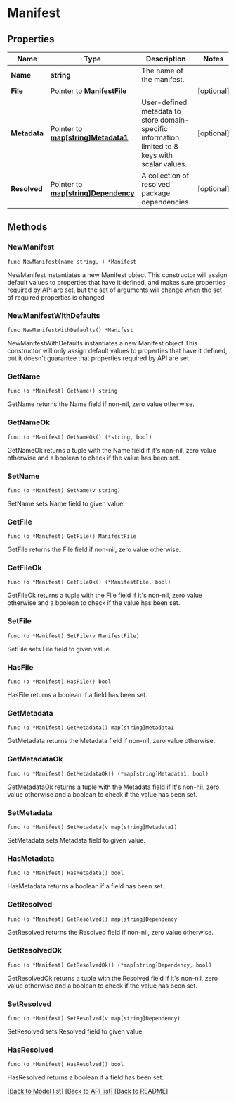 # Manifest

## Properties

Name | Type | Description | Notes
------------ | ------------- | ------------- | -------------
**Name** | **string** | The name of the manifest. | 
**File** | Pointer to [**ManifestFile**](ManifestFile.md) |  | [optional] 
**Metadata** | Pointer to [**map[string]Metadata1**](Metadata1.md) | User-defined metadata to store domain-specific information limited to 8 keys with scalar values. | [optional] 
**Resolved** | Pointer to [**map[string]Dependency**](Dependency.md) | A collection of resolved package dependencies. | [optional] 

## Methods

### NewManifest

`func NewManifest(name string, ) *Manifest`

NewManifest instantiates a new Manifest object
This constructor will assign default values to properties that have it defined,
and makes sure properties required by API are set, but the set of arguments
will change when the set of required properties is changed

### NewManifestWithDefaults

`func NewManifestWithDefaults() *Manifest`

NewManifestWithDefaults instantiates a new Manifest object
This constructor will only assign default values to properties that have it defined,
but it doesn't guarantee that properties required by API are set

### GetName

`func (o *Manifest) GetName() string`

GetName returns the Name field if non-nil, zero value otherwise.

### GetNameOk

`func (o *Manifest) GetNameOk() (*string, bool)`

GetNameOk returns a tuple with the Name field if it's non-nil, zero value otherwise
and a boolean to check if the value has been set.

### SetName

`func (o *Manifest) SetName(v string)`

SetName sets Name field to given value.


### GetFile

`func (o *Manifest) GetFile() ManifestFile`

GetFile returns the File field if non-nil, zero value otherwise.

### GetFileOk

`func (o *Manifest) GetFileOk() (*ManifestFile, bool)`

GetFileOk returns a tuple with the File field if it's non-nil, zero value otherwise
and a boolean to check if the value has been set.

### SetFile

`func (o *Manifest) SetFile(v ManifestFile)`

SetFile sets File field to given value.

### HasFile

`func (o *Manifest) HasFile() bool`

HasFile returns a boolean if a field has been set.

### GetMetadata

`func (o *Manifest) GetMetadata() map[string]Metadata1`

GetMetadata returns the Metadata field if non-nil, zero value otherwise.

### GetMetadataOk

`func (o *Manifest) GetMetadataOk() (*map[string]Metadata1, bool)`

GetMetadataOk returns a tuple with the Metadata field if it's non-nil, zero value otherwise
and a boolean to check if the value has been set.

### SetMetadata

`func (o *Manifest) SetMetadata(v map[string]Metadata1)`

SetMetadata sets Metadata field to given value.

### HasMetadata

`func (o *Manifest) HasMetadata() bool`

HasMetadata returns a boolean if a field has been set.

### GetResolved

`func (o *Manifest) GetResolved() map[string]Dependency`

GetResolved returns the Resolved field if non-nil, zero value otherwise.

### GetResolvedOk

`func (o *Manifest) GetResolvedOk() (*map[string]Dependency, bool)`

GetResolvedOk returns a tuple with the Resolved field if it's non-nil, zero value otherwise
and a boolean to check if the value has been set.

### SetResolved

`func (o *Manifest) SetResolved(v map[string]Dependency)`

SetResolved sets Resolved field to given value.

### HasResolved

`func (o *Manifest) HasResolved() bool`

HasResolved returns a boolean if a field has been set.


[[Back to Model list]](../README.md#documentation-for-models) [[Back to API list]](../README.md#documentation-for-api-endpoints) [[Back to README]](../README.md)


